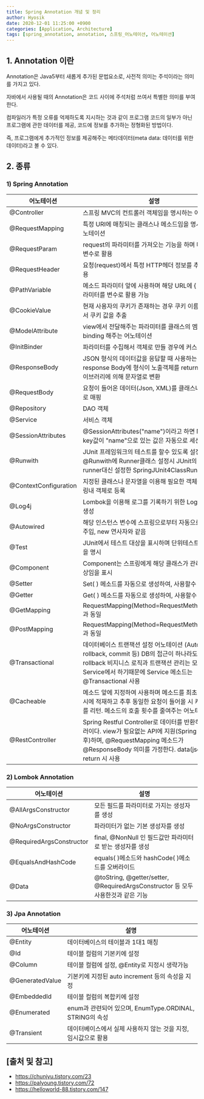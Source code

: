 ```yaml
---
title: Spring Annotation 개념 및 정리
author: Hyosik
date: 2020-12-01 11:25:00 +0900
categories: [Application, Architecture]
tags: [spring_annotation, annotation, 스프링_어노테이션, 어노테이션]
---
```


## 1. Annotation 이란

Annotation은 Java5부터 새롭게 추가된 문법요소로, 사전적 의미는 주석이라는 의미를 가지고 있다.

자바에서 사용될 때의 Annotation은 코드 사이에 주석처럼 쓰여서 특별한 의미를 부여한다.

컴파일러가 특정 오류를 억제하도록 지시하는 것과 같이 프로그램 코드의 일부가 아닌 프로그램에 관한 데이터를 제공, 코드에 정보를 추가하는 정형화된 방법이다.

즉, 프로그램에게 추가적인 정보를 제공해주는 메타데이터(meta data: 데이터를 위한 데이터)라고 볼 수 있다.

## 2. 종류

### 1) Spring Annotation

| 어노테이션 | 설명 |
|---|---|
| @Controller | 스프링 MVC의 컨트롤러 객체임을 명시하는 어노테이션 |
| @RequestMapping | 특정 URI에 매칭되는 클래스나 메소드임을 명시하는 어노테이션 |
| @RequestParam | request의 파라미터를 가져오는 기능을 하며 메소드내에 변수로 활용 |
| @RequestHeader | 요청(request)에서 특정 HTTP헤더 정보를 추출할 때 사용 |
| @PathVariable | 메소드 파라미터 앞에 사용하며 해당 URL에 { } 특정 파라미터를 변수로 활용 가능 |
| @CookieValue | 현재 사용자의 쿠키가 존재하는 경우 쿠키 이름을 이용해서 쿠키 값을 추출 |
| @ModelAttribute | view에서 전달해주는 파라미터를 클래스의 멤버변수로 binding 해주는 어노테이션 |
| @InitBinder | 파라미터를 수집해서 객체로 만들 경우에 커스터마이징 |
| @ResponseBody | JSON 형식의 데이터값을 응답할 때 사용하는 것으로 response Body에 형식이 노출객체를 return시 json 라이브러리에 의해 문자열로 변환 |
| @RequestBody | 요청이 들어온 데이터(Json, XML)를 클래스나 model로 매핑 |
| @Repository | DAO 객체 |
| @Service | 서비스 객체 |
| @SessionAttributes | @SessionAttributes("name")이라고 하면 Model에 key값이 "name"으로 있는 값은 자동으로 세션에 저장 |
| @Runwith | JUnit 프레임워크의 테스트를 할수 있도록 설정 @Runwith에 Runner클래스 설정시 JUnit의 내장된 runner대신 설정한 SpringJUnit4ClassRunner를 실행 |
| @ContextConfiguration | 지정된 클래스나 문자열을 이용해 필요한 객체들을 스프링내 객체로 등록 |
| @Log4j | Lombok을 이용해 로그를 기록하기 위한 Logger 변수 생성 |
| @Autowired | 해당 인스턴스 변수에 스프링으로부터 자동으로 Bean을 주입, new 연사자와 같음 |
| @Test | JUnit에서 테스트 대상을 표시하며 단위테스트 메소드임을 명시 |
| @Component | Component는 스프링에게 해당 클래스가 관리해야할 대상임을 표시 |
| @Setter | Set( ) 메소드를 자동으로 생성하여, 사용할수 있게 해줌 |
| @Getter | Get( ) 메소드를 자동으로 생성하여, 사용할수 있게 해줌 | 
| @GetMapping | RequestMapping(Method=RequestMethod.GET)과 동일 |
| @PostMapping | RequestMapping(Method=RequestMethod.POST)과 동일 |
| @Transactional | 데이터베이스 트랜잭션 설정 어노테이션 (AutoCommit, rollback, commit 등)  DB의 접근이 하나라도 실패시 rollback 비지니스 로직과 트랜잭션 관리는 모두 Service에서 하기때문에 Service 메소드는 @Transactional 사용 |
| @Cacheable | 메소드 앞에 지정하여 사용하며 메소드를 최초 호출시 캐시에 적재하고 추후 동일한 요청이 들어올 시 캐시의 결과를 리턴. 메소드의 호출 횟수를 줄여주는 어노테이션 |
| @RestController | Spring Restful Controller로 데이터를 반환하는 컨트롤러이다. view가 필요없는 API에 지원(Spring 4.0.1 이후)하며, @RequestMapping 메소드가 @ResponseBody 의미를 가정한다. data(json, xml) return 시 사용 |

### 2) Lombok Annotation

| 어노테이션 | 설명 |
|---|---|
| @AllArgsConstructor | 모든 필드를 파라미터로 가지는 생성자를 생성 |
| @NoArgsConstructor | 파라미터가 없는 기본 생성자를 생성 |
| @RequiredArgsConstructor | final, @NonNull 인 필드값만 파라미터로 받는 생성자를 생성 |
| @EqualsAndHashCode | equals( )메소드와 hashCode( )메소드를 오버라이드 |
| @Data | @toString, @getter/setter, @RequiredArgsConstructor 등 모두 사용한것과 같은 기능 |

### 3) Jpa Annotation

| 어노테이션 | 설명 |
|---|---|
| @Entity | 데이터베이스의 테이블과 1대1 매칭 |
| @Id | 테이블 컬럼의 기본키에 설정 |
| @Column | 테이블 컬럼에 설정, @Entity로 지정시 생략가능 |
| @GeneratedValue | 기본키에 지정된 auto increment 등의 속성을 지정 |
| @EmbeddedId | 테이블 컬럼의 복합키에 설정 |
| @Enumerated | enum과 관련되어 있으며, EnumType.ORDINAL, STRING의 속성 |
| @Transient | 데이터베이스에서 실제 사용하지 않는 것을 지정, 임시값으로 활용 |

## [출처 및 참고]
* <https://chunjyu.tistory.com/23>
* <https://palyoung.tistory.com/72>
* <https://helloworld-88.tistory.com/147>
